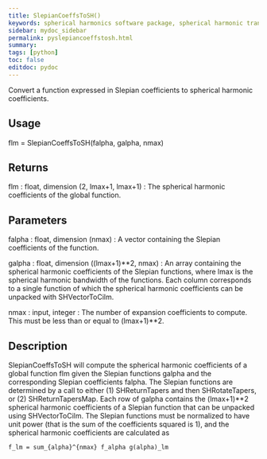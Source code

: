 ```yaml
---
title: SlepianCoeffsToSH()
keywords: spherical harmonics software package, spherical harmonic transform, legendre functions, multitaper spectral analysis, Python, gravity, magnetic field
sidebar: mydoc_sidebar
permalink: pyslepiancoeffstosh.html
summary:
tags: [python]
toc: false
editdoc: pydoc
---
```


Convert a function expressed in Slepian coefficients to spherical harmonic coefficients.

## Usage

flm = SlepianCoeffsToSH(falpha, galpha, nmax)

## Returns

flm : float, dimension (2, lmax+1, lmax+1)
:   The spherical harmonic coefficients of the global function.

## Parameters

falpha : float, dimension (nmax)
:   A vector containing the Slepian coefficients of the function.

galpha : float, dimension ((lmax+1)\*\*2, nmax)
:   An array containing the spherical harmonic coefficients of the Slepian functions, where lmax is the spherical harmonic bandwidth of the functions. Each column corresponds to a single function of which the spherical harmonic coefficients can be unpacked with SHVectorToCilm.

nmax : input, integer
:   The number of expansion coefficients to compute. This must be less than or equal to (lmax+1)\*\*2.

## Description

SlepianCoeffsToSH will compute the spherical harmonic coefficients of a global function flm given the Slepian functions galpha and the corresponding Slepian coefficients falpha. The Slepian functions are determined by a call to either (1) SHReturnTapers and then SHRotateTapers, or (2) SHReturnTapersMap. Each row of galpha contains the (lmax+1)\*\*2 spherical harmonic coefficients of a Slepian function that can be unpacked using SHVectorToCilm. The Slepian functions must be normalized to have unit power (that is the sum of the coefficients squared is 1), and the spherical harmonic coefficients are calculated as

`f_lm = sum_{alpha}^{nmax} f_alpha g(alpha)_lm`  
